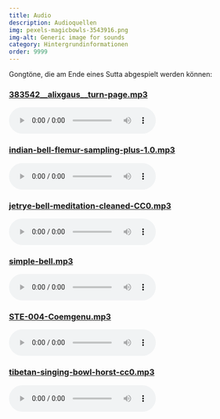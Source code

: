 ```yaml
---
title: Audio
description: Audioquellen
img: pexels-magicbowls-3543916.png
img-alt: Generic image for sounds 
category: Hintergrundinformationen
order: 9999
---
```


Gongtöne, die am Ende eines Sutta abgespielt werden können:

### [383542__alixgaus__turn-page.mp3](https://www.pexels.com/photo/woman-holding-a-wooden-stick-and-a-bowl-3543916/)
<audio controls src="audio/383542__alixgaus__turn-page.mp3"></audio>

### [indian-bell-flemur-sampling-plus-1.0.mp3](https://freesound.org/people/Flemur/sounds/103312)
<audio controls src="audio/indian-bell-flemur-sampling-plus-1.0.mp3"></audio>

### [jetrye-bell-meditation-cleaned-CC0.mp3](https://freesound.org/people/JetRye/sounds/140128/)
<audio controls src="audio/jetrye-bell-meditation-cleaned-CC0.mp3"></audio>

### [simple-bell.mp3](https://freesound.org/people/Erratic/sounds/221/)
<audio controls src="audio/simple-bell.mp3"></audio>

### [STE-004-Coemgenu.mp3](https://discourse.suttacentral.net/t/suttacentral-voice-v1-0-0-released/11844/228)
<audio controls src="audio/STE-004-Coemgenu.mp3"></audio>

### [tibetan-singing-bowl-horst-cc0.mp3](https://freesound.org/people/the_very_Real_Horst/sounds/240934/)
<audio controls src="audio/tibetan-singing-bowl-horst-cc0.mp3"></audio>
